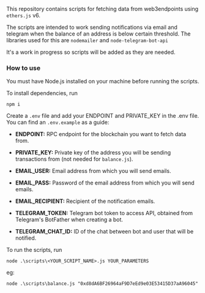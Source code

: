 This repository contains scripts for fetching data from web3endpoints using `ethers.js` v6.

The scripts are intended to work sending notifications via email and telegram when the balance of an address is below certain threshold. The libraries used for this are `nodemailer` and `node-telegram-bot-api`

It's a work in progress so scripts will be added as they are needed.

### How to use

You must have Node.js installed on your machine before running the scripts.

To install dependencies, run

```
npm i
```

Create a `.env` file and add your ENDPOINT and PRIVATE_KEY in the .env file. You can find an `.env.example` as a guide:

-   **ENDPOINT:** RPC endpoint for the blockchain you want to fetch data from.

-   **PRIVATE_KEY:** Private key of the address you will be sending transactions from (not needed for `balance.js`).

-   **EMAIL_USER:** Email address from which you will send emails.

-   **EMAIL_PASS:** Password of the email address from which you will send emails.

-   **EMAIL_RECIPIENT:** Recipient of the notification emails.

-   **TELEGRAM_TOKEN:** Telegram bot token to access API, obtained from Telegram's BotFather when creating a bot.

-   **TELEGRAM_CHAT_ID:** ID of the chat between bot and user that will be notified.

To run the scripts, run

```
node .\scripts\<YOUR_SCRIPT_NAME>.js YOUR_PARAMETERS
```

eg:

```
node .\scripts\balance.js "0xd8dA6BF26964aF9D7eEd9e03E53415D37aA96045"
```
